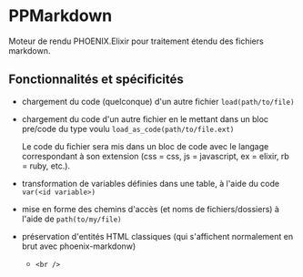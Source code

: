 # PPMarkdown

Moteur de rendu PHOENIX.Elixir pour traitement étendu des fichiers markdown.

## Fonctionnalités et spécificités

* chargement du code (quelconque) d'un autre fichier `load(path/to/file)`
* chargement du code d'un autre fichier en le mettant dans un bloc pre/code du type voulu `load_as_code(path/to/file.ext)`

  Le code du fichier sera mis dans un bloc de code avec le langage correspondant à son extension (css = css, js = javascript, ex = elixir, rb = ruby, etc.).
* transformation de variables définies dans une table, à l'aide du code `var(<id variable>)`
* mise en forme des chemins d'accès (et noms de fichiers/dossiers) à l'aide de `path(to/my/file)`
* préservation d'entités HTML classiques (qui s'affichent normalement en brut avec phoenix-markdonw)
    * `<br />`
